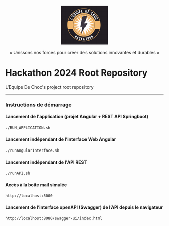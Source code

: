 <center>

![](logo_equipe.png) 

</center>

<center>

« Unissons nos forces pour créer des solutions innovantes et durables »

</center>

# Hackathon 2024 Root Repository

L'Equipe De Choc's project root repository

------

### Instructions de démarrage
#### Lancement de l'application (projet Angular + REST API Springboot)

```bash
./RUN_APPLICATION.sh
```

#### Lancement indépendant de l’interface Web Angular

```bash
./runAngularInterface.sh
```

#### Lancement indépendant de l'API REST

```bash
./runAPI.sh
```

#### Accès à la boite mail simulée

```bash
http://localhost:5000

```

#### Lancement de l’interface openAPI (Swagger) de l’API depuis le navigateur

```
http://localhost:8080/swagger-ui/index.html
```

